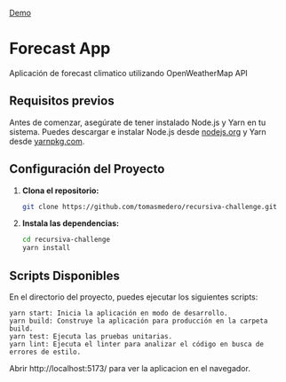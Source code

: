 [Demo](https://website-name.com)

# Forecast App

Aplicación de forecast climatico utilizando OpenWeatherMap API

## Requisitos previos

Antes de comenzar, asegúrate de tener instalado Node.js y Yarn en tu sistema. Puedes descargar e instalar Node.js desde [nodejs.org](https://nodejs.org/) y Yarn desde [yarnpkg.com](https://yarnpkg.com/).

## Configuración del Proyecto

1. **Clona el repositorio:**

   ```bash
   git clone https://github.com/tomasmedero/recursiva-challenge.git

   ```

1. **Instala las dependencias:**
   ```bash
   cd recursiva-challenge
   yarn install
   ```

## Scripts Disponibles

En el directorio del proyecto, puedes ejecutar los siguientes scripts:

    yarn start: Inicia la aplicación en modo de desarrollo.
    yarn build: Construye la aplicación para producción en la carpeta build.
    yarn test: Ejecuta las pruebas unitarias.
    yarn lint: Ejecuta el linter para analizar el código en busca de errores de estilo.

Abrir http://localhost:5173/ para ver la aplicacion en el navegador.
